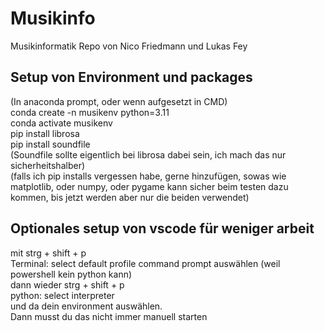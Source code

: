 # Musikinfo

Musikinformatik Repo von Nico Friedmann und Lukas Fey

## Setup von Environment und packages
(In anaconda prompt, oder wenn aufgesetzt in CMD)\
conda create -n musikenv python=3.11\
conda activate musikenv\
pip install librosa\
pip install soundfile\
(Soundfile sollte eigentlich bei librosa dabei sein, ich mach das nur sicherheitshalber)\
(falls ich pip installs vergessen habe, gerne hinzufügen, sowas wie matplotlib, oder numpy, oder pygame kann sicher beim testen dazu kommen, bis jetzt werden aber nur die beiden verwendet)

## Optionales setup von vscode für weniger arbeit
mit strg + shift + p \
Terminal: select default profile command prompt auswählen (weil powershell kein python kann)\
dann wieder strg + shift + p\
python: select interpreter\
und da dein environment auswählen.\
Dann musst du das nicht immer manuell starten



